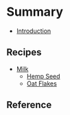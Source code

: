 # Summary

* [Introduction](introduction.md)

## Recipes

* [Milk](milk/index.md)
    * [Hemp Seed](milk/hemp-seed.md)
    * [Oat Flakes](milk/oat-flakes.md)

## Reference
